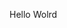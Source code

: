Hello Wolrd




















































































































































































































































































































































































































































































































































































































































































































































































































































































































































































































































































































































































































































































































































































































































































































































































































































































































































































































































































































































































































